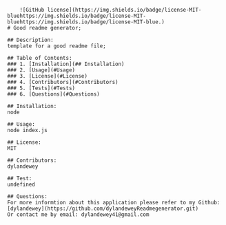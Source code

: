 
        ![GitHub license](https://img.shields.io/badge/license-MIT-bluehttps://img.shields.io/badge/license-MIT-bluehttps://img.shields.io/badge/license-MIT-blue.)
    # Good readme generator;
    
    ## Description:
    template for a good readme file;
    
    ## Table of Contents:
    ### 1. [Installation](## Installation)
    ### 2. [Usage](#Usage)
    ### 3. [License](#License)
    ### 4. [Contributors](#Contributors)
    ### 5. [Tests](#Tests)
    ### 6. [Questions](#Questions)
    
    ## Installation:
    node
    
    ## Usage:
    node index.js
    
    ## License:
    MIT
    
    ## Contributors:
    dylandewey
    
    ## Test:
    undefined
    
    ## Questions:
    For more informtion about this application please refer to my Github: [dylandewey](https://github.com/dylandeweyReadmegenerator.git)
    Or contact me by email: dylandewey41@gmail.com